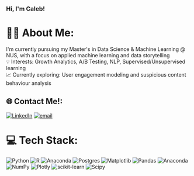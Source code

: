 ### Hi, I'm Caleb!


# 👨‍💻 About Me:
I'm currently pursuing my Master's in Data Science & Machine Learning @ NUS, with a focus on applied machine learning and data storytelling <br>💡 Interests: Growth Analytics, A/B Testing, NLP, Supervised/Unsupervised learning <br>📈 Currently exploring: User engagement modeling and suspicious content behaviour analysis


## 🌐 Contact Me!:
[![LinkedIn](https://img.shields.io/badge/LinkedIn-%230077B5.svg?logo=linkedin&logoColor=white)](https://www.linkedin.com/in/goh-chi-min/) [![email](https://img.shields.io/badge/Email-D14836?logo=gmail&logoColor=white)](mailto:gohchimin@u.nus.edu) 

# 💻 Tech Stack:
![Python](https://img.shields.io/badge/python-3670A0?style=plastic&logo=python&logoColor=ffdd54) ![R](https://img.shields.io/badge/r-%23276DC3.svg?style=plastic&logo=r&logoColor=white) ![Anaconda](https://img.shields.io/badge/Anaconda-%2344A833.svg?style=plastic&logo=anaconda&logoColor=white) ![Postgres](https://img.shields.io/badge/postgres-%23316192.svg?style=plastic&logo=postgresql&logoColor=white) ![Matplotlib](https://img.shields.io/badge/Matplotlib-%23ffffff.svg?style=plastic&logo=Matplotlib&logoColor=black) ![Pandas](https://img.shields.io/badge/pandas-%23150458.svg?style=plastic&logo=pandas&logoColor=white) ![Anaconda](https://img.shields.io/badge/Anaconda-%2344A833.svg?style=plastic&logo=anaconda&logoColor=white) ![NumPy](https://img.shields.io/badge/numpy-%23013243.svg?style=plastic&logo=numpy&logoColor=white) ![Plotly](https://img.shields.io/badge/Plotly-%233F4F75.svg?style=plastic&logo=plotly&logoColor=white) ![scikit-learn](https://img.shields.io/badge/scikit--learn-%23F7931E.svg?style=plastic&logo=scikit-learn&logoColor=white) ![Scipy](https://img.shields.io/badge/SciPy-%230C55A5.svg?style=plastic&logo=scipy&logoColor=%white)
